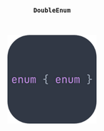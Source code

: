 <h3 align="center"><code>DoubleEnum</code></h3><br>
<p align="center"><img src="docs/double_enum.png" width=200 height=200></p>
